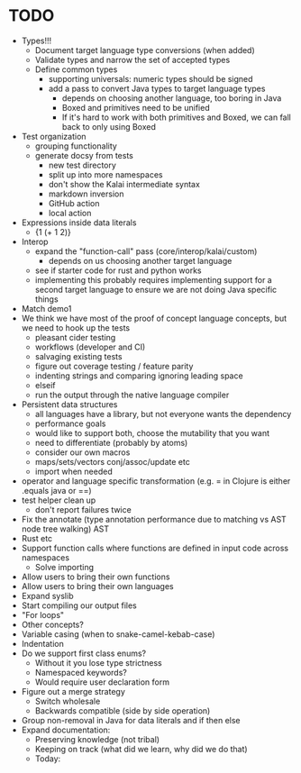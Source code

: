 # TODO

* Types!!!
  - Document target language type conversions (when added)
  - Validate types and narrow the set of accepted types
  - Define common types
    - supporting universals: numeric types should be signed
    - add a pass to convert Java types to target language types
      * depends on choosing another language, too boring in Java
      - Boxed and primitives need to be unified
      - If it's hard to work with both primitives and Boxed,
        we can fall back to only using Boxed
* Test organization
  - grouping functionality
  - generate docsy from tests
    - new test directory
    - split up into more namespaces
    - don't show the Kalai intermediate syntax
    - markdown inversion
    - GitHub action
    - local action
* Expressions inside data literals
  - {1 (+ 1 2)}
* Interop
  - expand the "function-call" pass (core/interop/kalai/custom)
    * depends on us choosing another target language
  - see if starter code for rust and python works
  - implementing this probably requires implementing support for
    a second target language to ensure we are not doing Java
    specific things
* Match demo1  
* We think we have most of the proof of concept language concepts, but we need to hook up the tests
  - pleasant cider testing
  - workflows (developer and CI)
  - salvaging existing tests
  - figure out coverage testing / feature parity
  - indenting strings and comparing ignoring leading space
  - elseif
  - run the output through the native language compiler
* Persistent data structures
  - all languages have a library, but not everyone wants the dependency
  - performance goals
  - would like to support both, choose the mutability that you want
  - need to differentiate (probably by atoms)
  - consider our own macros
  - maps/sets/vectors conj/assoc/update etc
  - import when needed
* operator and language specific transformation (e.g. = in Clojure is either .equals java or ==)
* test helper clean up
  - don't report failures twice
* Fix the annotate (type annotation performance due to matching vs AST node tree walking) AST
* Rust etc
* Support function calls where functions are defined in input code across namespaces
  - Solve importing
* Allow users to bring their own functions
* Allow users to bring their own languages
* Expand syslib
* Start compiling our output files
* "For loops"
* Other concepts?
* Variable casing (when to snake-camel-kebab-case)
* Indentation
* Do we support first class enums?
  - Without it you lose type strictness
  - Namespaced keywords?
  - Would require user declaration form
* Figure out a merge strategy
  - Switch wholesale
  - Backwards compatible (side by side operation)
* Group non-removal in Java for data literals and if then else
* Expand documentation:
  - Preserving knowledge (not tribal)
  - Keeping on track (what did we learn, why did we do that)
  - Today:
